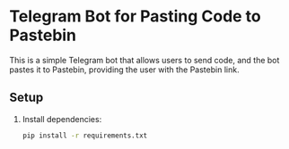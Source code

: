 # Telegram Bot for Pasting Code to Pastebin

This is a simple Telegram bot that allows users to send code, and the bot pastes it to Pastebin, providing the user with the Pastebin link.

## Setup

1. Install dependencies:

   ```bash
   pip install -r requirements.txt
